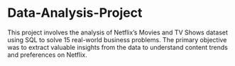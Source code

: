 # Data-Analysis-Project
This project involves the analysis of Netflix’s Movies and TV Shows dataset using SQL to solve 15 real-world business problems. The primary objective was to extract valuable insights from the data to understand content trends and preferences on Netflix. 
